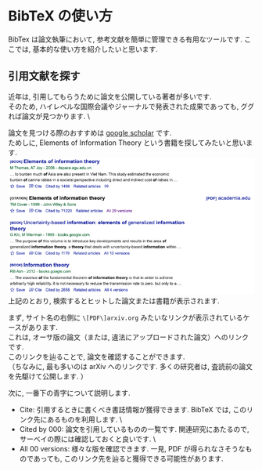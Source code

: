 # BibTeX の使い方

BibTex は論文執筆において, 参考文献を簡単に管理できる有用なツールです. ここでは, 基本的な使い方を紹介したいと思います.

## 引用文献を探す

近年は, 引用してもらうために論文を公開している著者が多いです. \
そのため, ハイレベルな国際会議やジャーナルで発表された成果であっても, ググれば論文が見つかります. \

論文を見つける際のおすすめは [google scholar](https://scholar.google.com/) です. \
ためしに, Elements of Information Theory という書籍を探してみたいと思います. \
![alt text](image.png)
上記のとおり, 検索するとヒットした論文または書籍が表示されます.

まず, サイト名の右側に ``\[PDF\]arxiv.org`` みたいなリンクが表示されているケースがあります. \
これは, オーサ版の論文（または, 違法にアップロードされた論文）へのリンクです. \
このリンクを辿ることで, 論文を確認することができます. \
（ちなみに, 最も多いのは arXiv へのリンクです. 多くの研究者は, 査読前の論文を先駆けて公開します. ）

次に, 一番下の青字について説明します.

- Cite: 引用するときに書くべき書誌情報が獲得できます. BibTeX では, このリンク先にあるものを利用します. \
- Cited by 000: 論文を引用しているものの一覧です. 関連研究にあたるので, サーベイの際には確認しておくと良いです. \
- All 00 versions: 様々な版を確認できます. 一見, PDF が得られなさそうなものであっても, このリンク先を辿ると獲得できる可能性があります.
